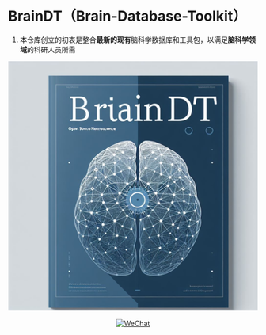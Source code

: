 # BrainDT（Brain-Database-Toolkit）
1. 本仓库创立的初衷是整合**最新的现有**脑科学数据库和工具包，以满足**脑科学领域**的科研人员所需
<p align="center">
  <img src=" https://github.com/WalkJim197/BrainDT/blob/main/assets/pics/OIG4.jpg?raw=true">
</p>

<p align="center">
  <a href="https://github.com/WalkJim197/BrainDT/blob/main/assets/pics/wechat.jpg"><img src="https://img.shields.io/badge/ 研途用脑-公众号-brightgreen.svg" alt="WeChat"></a>
</p>
